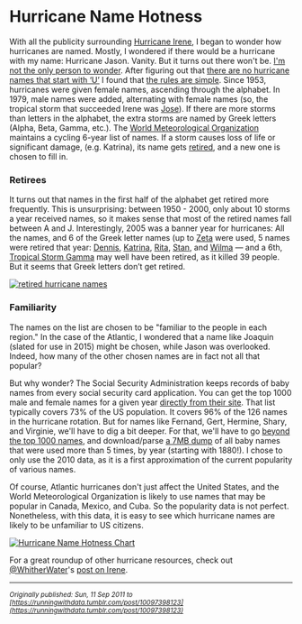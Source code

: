 # Hurricane Name Hotness

With all the publicity surrounding [Hurricane Irene](http://en.wikipedia.org/wiki/Hurricane_Irene_(2011)), I began to wonder how hurricanes are named. Mostly, I wondered if there would be a hurricane with my name: Hurricane Jason. Vanity. But it turns out there won't be. [I'm not the only person to wonder](http://www.nhc.noaa.gov/faq.shtml#name). After figuring out that [there are no hurricane names that start with &lsquo;U&rsquo;](https://www.washingtonpost.com/archive/politics/1983/06/01/whats-in-a-name-for-storms-neither-q-nor-u-nor-xyz/30fd4f11-84ae-4f03-b167-252206f7f252/) I found that [the rules are simple](http://www.nhc.noaa.gov/aboutnames.shtml). Since 1953, hurricanes were given female names, ascending through the alphabet. In 1979, male names were added, alternating with female names (so, the tropical storm that succeeded Irene was [Jose](http://en.wikipedia.org/wiki/Tropical_Storm_Jose_(2011)#Tropical_Storm_Jose)). If there are more storms than letters in the alphabet, the extra storms are named by Greek letters (Alpha, Beta, Gamma, etc.). The [World Meteorological Organization](http://www.wmo.int/pages/prog/www/tcp/Storm-naming.html) maintains a cycling 6-year list of names. If a storm causes loss of life or significant damage, (e.g. Katrina), its name gets [retired](http://www.nhc.noaa.gov/aboutnames_history.shtml#retired"), and a new one is chosen to fill in.  


### Retirees

It turns out that names in the first half of the alphabet get retired more frequently. This is unsurprising: between 1950 - 2000, only about 10 storms a year received names, so it makes sense that most of the retired names fall between A and J. Interestingly, 2005 was a banner year for hurricanes: All the names, and 6 of the Greek letter names (up to [Zeta](https://en.wikipedia.org/wiki/Tropical_Storm_Zeta_(2005)) were used, 5 names were retired that year: 
[Dennis](http://en.wikipedia.org/wiki/Hurricane_Dennis),
[Katrina](http://en.wikipedia.org/wiki/Hurricane_Katrina),
[Rita](http://en.wikipedia.org/wiki/Hurricane_Rita),
[Stan](http://en.wikipedia.org/wiki/Hurricane_Stan), and
[Wilma](http://en.wikipedia.org/wiki/Hurricane_Wilma) &mdash; and a 6th, 
[Tropical Storm Gamma](http://en.wikipedia.org/wiki/Tropical_Storm_Gamma_(2005)) may well have been retired, as it killed 39 people. But it seems that Greek letters don&rsquo;t get retired.  


[
  ![retired hurricane names](http://viz.runningwithdata.com/hurricane/retired_sm.png)
](http://viz.runningwithdata.com/hurricane/retired.png)


### Familiarity

The names on the list are chosen to be "familiar to the people in each region." In the case of the Atlantic, I wondered that a name like Joaquin (slated for use in 2015) might be chosen, while Jason was overlooked. Indeed, how many of the other chosen names are in fact not all that popular?  
  
But why wonder? The Social Security Administration keeps records of baby names from every social security card application. You can get the top 1000 male and female names for a given year [directly from their site](http://www.ssa.gov/OACT/babynames/). That list typically covers 73% of the US population. It covers 96% of the 126 names in the hurricane rotation. But for names like Fernand, Gert, Hermine, Shary, and Virginie, we'll have to dig a bit deeper. For that, we'll have to go [beyond the top 1000 names](http://www.ssa.gov/oact/babynames/limits.html), and download/parse [a 7MB dump](http://www.ssa.gov/oact/babynames/names.zip) of all baby names that were used more than 5 times, by year (starting with 1880!). I chose to only use the 2010 data, as it is a first approximation of the current popularity of various names. 

Of course, Atlantic hurricanes don't just affect the United States, and the World Meteorological Organization is likely to use names that may be popular in Canada, Mexico, and Cuba. So the popularity data is not perfect. Nonetheless, with this data, it is easy to see which hurricane names are likely to be unfamiliar to US citizens.  
  
[
    ![Hurricane Name Hotness Chart](http://viz.runningwithdata.com/hurricane/table_500.png)
](http://viz.runningwithdata.com/hurricane/)
 
For a great roundup of other hurricane resources, check out [@WhitherWater](https://twitter.com/WhitherWater)'s [post on Irene](https://microbestomanatees.wordpress.com/2011/08/28/67403324/).

---

*<sub>Originally published: Sun, 11 Sep 2011 to [https://runningwithdata.tumblr.com/post/10097398123](https://runningwithdata.tumblr.com/post/10097398123)</sub>*

